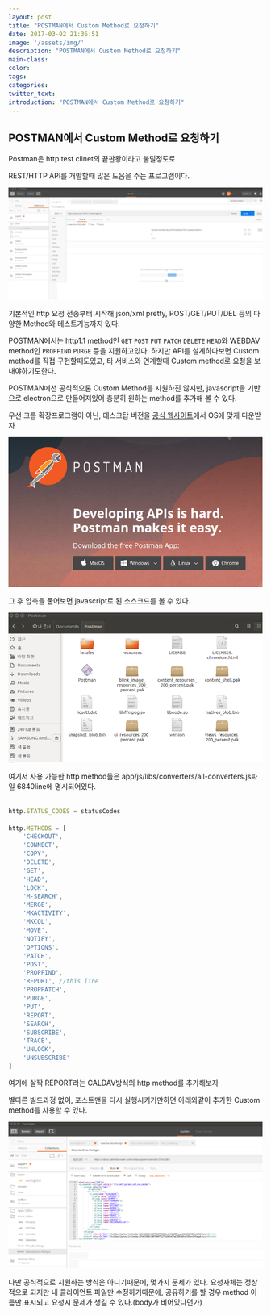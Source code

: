```yaml
---
layout: post
title: "POSTMAN에서 Custom Method로 요청하기"
date: 2017-03-02 21:36:51
image: '/assets/img/'
description: "POSTMAN에서 Custom Method로 요청하기"
main-class:
color:
tags:
categories:
twitter_text:
introduction: "POSTMAN에서 Custom Method로 요청하기"
---
```


POSTMAN에서 Custom Method로 요청하기
----
Postman은 http test clinet의 끝판왕이라고 불릴정도로 

REST/HTTP API를 개발할때 많은 도움을 주는 프로그램이다.

![postman](https://github.com/CalyFactory/CalyFactory.github.io/blob/master/assets/img/jspiner/postman_1.png?raw=true)

기본적인 http 요청 전송부터 시작해 json/xml pretty, POST/GET/PUT/DEL 등의 다양한 Method와 테스트기능까지 있다.

POSTMAN에서는 http1.1 method인 `GET` `POST` `PUT` `PATCH` `DELETE` `HEAD`와 WEBDAV method인 `PROPFIND` `PURGE` 등을 지원하고있다.
하지만 API를 설계하다보면 Custom method를 직접 구현할때도있고, 타 서비스와 연계할때 Custom method로 요청을 보내야하기도한다.

POSTMAN에선 공식적으론 Custom Method를 지원하진 않지만, javascript을 기반으로 electron으로 만들어져있어 충분히 원하는 method를 추가해 볼 수 있다.

우선 크롬 확장프로그램이 아닌, 데스크탑 버전을 [공식 웹사이트](https://www.getpostman.com)에서 OS에 맞게 다운받자

![postman](https://github.com/CalyFactory/CalyFactory.github.io/blob/master/assets/img/jspiner/postman_2.png?raw=true)

그 후 압축을 풀어보면 javascript로 된 소스코드를 볼 수 있다.

![postman](https://github.com/CalyFactory/CalyFactory.github.io/blob/master/assets/img/jspiner/postman_3.png?raw=true)

여기서 사용 가능한 http method들은 app/js/libs/converters/all-converters.js파일 6840line에 명시되어있다.

~~~javascript

http.STATUS_CODES = statusCodes

http.METHODS = [
	'CHECKOUT',
	'CONNECT',
	'COPY',
	'DELETE',
	'GET',
	'HEAD',
	'LOCK',
	'M-SEARCH',
	'MERGE',
	'MKACTIVITY',
	'MKCOL',
	'MOVE',
	'NOTIFY',
	'OPTIONS',
	'PATCH',
	'POST',
	'PROPFIND',
    'REPORT', //this line
	'PROPPATCH',
	'PURGE',
	'PUT',
	'REPORT',
	'SEARCH',
	'SUBSCRIBE',
	'TRACE',
	'UNLOCK',
	'UNSUBSCRIBE'
]
~~~

여기에 살짝 REPORT라는 CALDAV방식의 http method를 추가해보자

별다른 빌드과정 없이, 포스트맨을 다시 실행시키기만하면 아래와같이 추가한 Custom method를 사용할 수 있다.

![postman](https://github.com/CalyFactory/CalyFactory.github.io/blob/master/assets/img/jspiner/postman_4.png?raw=true)

다만 공식적으로 지원하는 방식은 아니기때문에, 몇가지 문제가 있다.
요청자체는 정상적으로 되지만 내 클라이언트 파일만 수정하기때문에, 공유하기를 할 경우 method 이름만 표시되고 요청시 문제가 생길 수 있다.(body가 비어있다던가)
